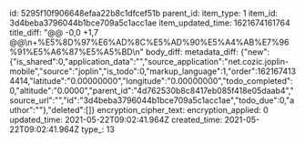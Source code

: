 id: 5295f10f906648efaa22b8c1dfcef51b
parent_id: 
item_type: 1
item_id: 3d4beba3796044b1bce709a5c1acc1ae
item_updated_time: 1621674161764
title_diff: "@@ -0,0 +1,7 @@\\n+%E5%8D%97%E6%AD%8C%E5%AD%90%E5%A4%AB%E7%96%91%E5%A6%87%E5%A5%BD\\n"
body_diff: 
metadata_diff: {"new":{"is_shared":0,"application_data":"","source_application":"net.cozic.joplin-mobile","source":"joplin","is_todo":0,"markup_language":1,"order":1621674134414,"latitude":"0.00000000","longitude":"0.00000000","todo_completed":0,"altitude":"0.0000","parent_id":"4d762530b8c8417eb085f418e05daab4","source_url":"","id":"3d4beba3796044b1bce709a5c1acc1ae","todo_due":0,"author":""},"deleted":[]}
encryption_cipher_text: 
encryption_applied: 0
updated_time: 2021-05-22T09:02:41.964Z
created_time: 2021-05-22T09:02:41.964Z
type_: 13